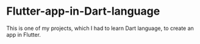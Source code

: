 # Flutter-app-in-Dart-language
This is one of my projects, which I had to learn Dart language, to create an app in Flutter.
